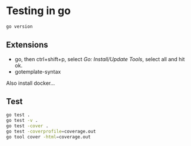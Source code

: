 # Testing in go #

```bash
go version
```

## Extensions ##

- go, then ctrl+shift+p, select *Go: Install/Update Tools*, select all and hit ok.
- gotemplate-syntax

Also install docker...

## Test ##

```bash
go test .
go test -v .
go test -cover .
go test -coverprofile=coverage.out
go tool cover -html=coverage.out
```
